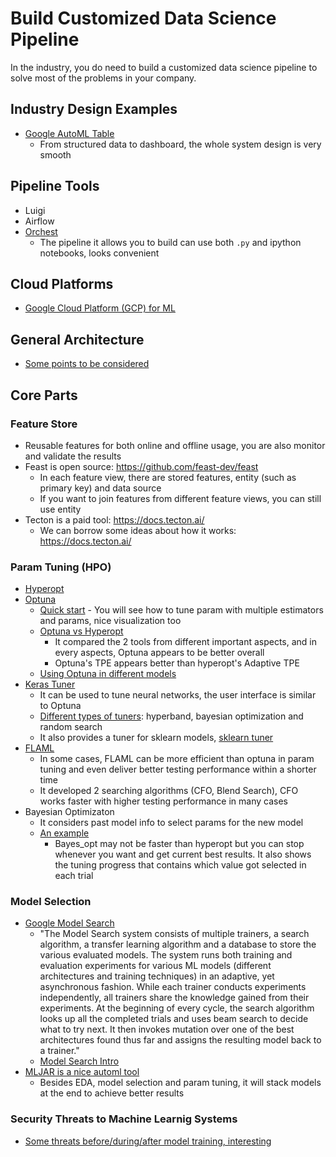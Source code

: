 # Build Customized Data Science Pipeline

In the industry, you do need to build a customized data science pipeline to solve most of the problems in your company. 

## Industry Design Examples
* [Google AutoML Table][7]
  * From structured data to dashboard, the whole system design is very smooth 

## Pipeline Tools
* Luigi
* Airflow
* [Orchest][20]
  * The pipeline it allows you to build can use both `.py` and ipython notebooks, looks convenient

## Cloud Platforms
* [Google Cloud Platform (GCP) for ML][22]

## General Architecture
* [Some points to be considered][5]

## Core Parts
### Feature Store
* Reusable features for both online and offline usage, you are also monitor and validate the results
* Feast is open source: https://github.com/feast-dev/feast
  * In each feature view, there are stored features, entity (such as primary key) and data source
  * If you want to join features from different feature views, you can still use entity 
* Tecton is a paid tool: https://docs.tecton.ai/
  * We can borrow some ideas about how it works: https://docs.tecton.ai/

### Param Tuning (HPO)
* [Hyperopt][1]
* [Optuna][2]
  * [Quick start][3] - You will see how to tune param with multiple estimators and params, nice visualization too
  * [Optuna vs Hyperopt][4]
    * It compared the 2 tools from different important aspects, and in every aspects, Optuna appears to be better overall
    * Optuna's TPE appears better than hyperopt's Adaptive TPE
  * [Using Optuna in different models][14]
* [Keras Tuner][17]
  * It can be used to tune neural networks, the user interface is similar to Optuna
  * [Different types of tuners][18]: hyperband, bayesian optimization and random search
  * It also provides a tuner for sklearn models, [sklearn tuner][16]
* [FLAML][19] 
  * In some cases, FLAML can be more efficient than optuna in param tuning and even deliver better testing performance within a shorter time
  * It developed 2 searching algorithms (CFO, Blend Search), CFO works faster with higher testing performance in many cases
* Bayesian Optimizaton
  * It considers past model info to select params for the new model
  * [An example][15] 
    * Bayes_opt may not be faster than hyperopt but you can stop whenever you want and get current best results. It also shows the tuning progress that contains which value got selected in each trial
 

### Model Selection
* [Google Model Search][8]
  * "The Model Search system consists of multiple trainers, a search algorithm, a transfer learning algorithm and a database to store the various evaluated models. The system runs both training and evaluation experiments for various ML models (different architectures and training techniques) in an adaptive, yet asynchronous fashion. While each trainer conducts experiments independently, all trainers share the knowledge gained from their experiments. At the beginning of every cycle, the search algorithm looks up all the completed trials and uses beam search to decide what to try next. It then invokes mutation over one of the best architectures found thus far and assigns the resulting model back to a trainer." 
  * [Model Search Intro][9]
* [MLJAR is a nice automl tool][21]
  * Besides EDA, model selection and param tuning, it will stack models at the end to achieve better results 

### Security Threats to Machine Learnig Systems
* [Some threats before/during/after model training, interesting][6]



[1]:https://github.com/hyperopt/hyperopt
[2]:https://github.com/optuna/optuna
[3]:https://github.com/hanhanwu/Hanhan_COLAB_Experiemnts/blob/master/optuna_quickstart.ipynb
[4]:https://towardsdatascience.com/optuna-vs-hyperopt-which-hyperparameter-optimization-library-should-you-choose-ed8564618151
[5]:https://www.analyticsvidhya.com/blog/2021/01/a-look-at-machine-learning-system-design/?utm_source=feedburner&utm_medium=email&utm_campaign=Feed%3A+AnalyticsVidhya+%28Analytics+Vidhya%29
[6]:https://www.analyticsvidhya.com/blog/2021/01/security-threats-to-machine-learning-systems/?utm_source=feedburner&utm_medium=email&utm_campaign=Feed%3A+AnalyticsVidhya+%28Analytics+Vidhya%29
[7]:https://cloud.google.com/automl-tables
[8]:https://github.com/google/model_search
[9]:https://ai.googleblog.com/2021/02/introducing-model-search-open-source.html?m=1
[14]:https://www.kaggle.com/dixhom/bayesian-optimization-with-optuna-stacking
[15]:https://www.analyticsvidhya.com/blog/2021/05/bayesian-optimization-bayes_opt-or-hyperopt/?utm_source=feedburner&utm_medium=email&utm_campaign=Feed%3A+AnalyticsVidhya+%28Analytics+Vidhya%29
[16]:https://keras.io/api/keras_tuner/tuners/sklearn/
[17]:https://keras.io/keras_tuner/
[18]:https://keras.io/api/keras_tuner/tuners/
[19]:https://github.com/microsoft/FLAML
[20]:https://orchest.readthedocs.io/en/latest/getting_started/quickstart.html
[21]:https://github.com/mljar/mljar-supervised
[22]:https://www.analyticsvidhya.com/blog/2022/01/google-cloud-platform/?utm_source=feedburner&utm_medium=email
